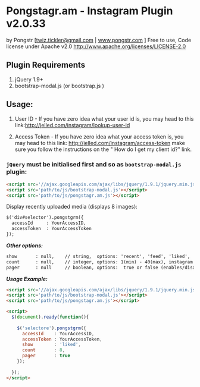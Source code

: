 Pongstagr.am - Instagram Plugin v2.0.33
==============================================
by Pongstr [twiz.tickler@gmail.com | www.pongstr.com ]
Free to use, Code license under Apache v2.0
http://www.apache.org/licenses/LICENSE-2.0

## Plugin Requirements

  1. jQuery 1.9+
  2. bootstrap-modal.js (or bootstrap.js )

## Usage:

  1. User ID - If you have zero idea what your user id is, you may head to this 
     link:http://jelled.com/instagram/lookup-user-id 
  
  2. Access Token - If you have zero idea what your access token is, you may head to this
     link: http://jelled.com/instagram/access-token make sure you follow the instructions 
     on the " How do I get my client id?" link. 

### ```jQuery``` must be initialised first and so as ```bootstrap-modal.js``` plugin:

  ```html
  <script src='//ajax.googleapis.com/ajax/libs/jquery/1.9.1/jquery.min.js'></script>
  <script src='path/to/js/bootstrap-modal.js'></script>  
  <script src='path/to/js/pongstagr.am.js'></script>  
  ```

  Display recently uploaded media (displays 8 images):
  
  ```html
  $('div#selector').pongstgrm({
    accessId     : YourAccessID,
    accessToken  : YourAccessToken
  });
  ```
  
  ***Other options:***
  ```html
  show       : null,    // string,  options: 'recent', 'feed', 'liked', 'user'
  count      : null,    // integer, options: 1(min) - 40(max), instagram limits the maximum number of photos to 40
  pager      : null     // boolean, options:  true or false (enables/disable load more button)
  ```
  
  ***Usage Example:***

  ```html
  <script src='//ajax.googleapis.com/ajax/libs/jquery/1.9.1/jquery.min.js'></script>
  <script src='path/to/js/bootstrap-modal.js'></script>  
  <script src='path/to/js/pongstagr.am.js'></script>
  
  <script>
    $(document).ready(function(){
      
      $('selectore').pongstgrm({
        accessId    : YourAccessID,
        accessToken : YourAccessToken,
        show        : 'liked',
        count       : 8,
        pager       : true
      });
      
    });
  </script>
  ```
